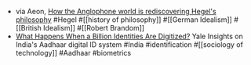 - via Aeon, [How the Anglophone world is rediscovering Hegel's philosophy](https://aeon.co/essays/how-the-anglophone-world-is-rediscovering-hegels-philosophy) #Hegel #[[history of philosophy]] #[[German Idealism]] #[[British Idealism]] #[[Robert Brandom]]
- [What Happens When a Billion Identities Are Digitized?](https://insights.som.yale.edu/insights/what-happens-when-billion-identities-are-digitized) Yale Insights on India's Aadhaar digital ID system #India #identification #[[sociology of technology]] #Aadhaar #biometrics